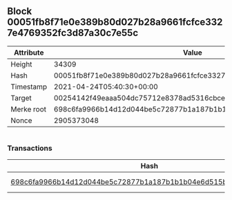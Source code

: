 ## Block 00051fb8f71e0e389b80d027b28a9661fcfce3327e4769352fc3d87a30c7e55c

Attribute | Value
--- | ---
Height | 34309
Hash | 00051fb8f71e0e389b80d027b28a9661fcfce3327e4769352fc3d87a30c7e55c
Timestamp | 2021-04-24T05:40:30+00:00
Target | 00254142f49eaaa504dc75712e8378ad5316cbcead634704b3734b6271167cc4
Merke root | 698c6fa9966b14d12d044be5c72877b1a187b1b1b04e6d515bd21176d7ca0585
Nonce | 2905373048

```

```

### Transactions

Hash | Amount
--- | ---
[698c6fa9966b14d12d044be5c72877b1a187b1b1b04e6d515bd21176d7ca0585](698c6fa9966b14d12d044be5c72877b1a187b1b1b04e6d515bd21176d7ca0585.md) | 10.00000000 SKEPTI 
